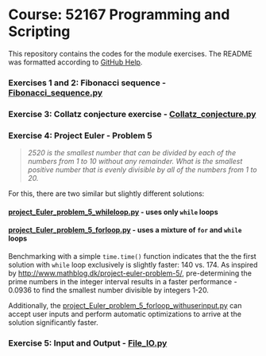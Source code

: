 # Course: 52167 Programming and Scripting

This repository contains the codes for the module exercises. The README was formatted according to [GitHub Help](https://help.github.com/articles/basic-writing-and-formatting-syntax/).

### Exercises 1 and 2: Fibonacci sequence - [Fibonacci_sequence.py](Fibonacci_sequence.py)

### Exercise 3: Collatz conjecture exercise - [Collatz_conjecture.py](Collatz_conjecture.py)

### Exercise 4: Project Euler - Problem 5

> _2520 is the smallest number that can be divided by each of the numbers from 1 to 10 without any remainder. What is the smallest positive number that is evenly divisible by all of the numbers from 1 to 20._

For this, there are two similar but slightly different solutions:

#### [project_Euler_problem_5_whileloop.py](project_Euler_problem_5_whileloop.py) - uses only `while` loops
#### [project_Euler_problem_5_forloop.py](project_Euler_problem_5_forloop.py) - uses a mixture of `for` and `while` loops

Benchmarking with a simple `time.time()` function indicates that the the first solution with `while` loop exclusively is slightly faster: 140 vs. 174. As inspired by http://www.mathblog.dk/project-euler-problem-5/, pre-determining the prime numbers in the integer interval results in a faster performance - 0.0936 to find the smallest number divisible by integers 1-20.

Additionally, the [project_Euler_problem_5_forloop_withuserinput.py](project_Euler_problem_5_forloop_withuserinput.py) can accept user inputs and perform automatic optimizations to arrive at the solution significantly faster.

### Exercise 5: Input and Output - [File_IO.py](FileIO.py)
